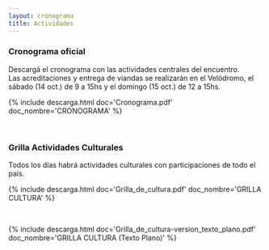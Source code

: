 ```yaml
---
layout: cronograma
title: Actividades
---
```

### Cronograma oficial 

Descargá el cronograma con las actividades centrales del encuentro.
<br/>
Las acreditaciones y entrega de viandas se realizarán en el Velódromo, el sábado (14 oct.) de 9 a 15hs y el domingo (15 oct.) de 12 a 15hs. 


{% include descarga.html doc='Cronograma.pdf' doc_nombre='CRONOGRAMA' %}

<br/>

### Grilla Actividades Culturales

Todos los días habrá actividades culturales con participaciones de todo el país.

{% include descarga.html doc='Grilla_de_cultura.pdf' doc_nombre='GRILLA CULTURA' %}

<br/>

{% include descarga.html doc='Grilla_de_cultura-version_texto_plano.pdf' doc_nombre='GRILLA CULTURA (Texto Plano)' %}
